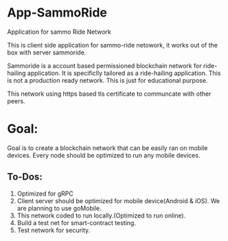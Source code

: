 # App-SammoRide
Application for sammo Ride Network

This is client side application for sammo-ride netowork, it works out of the box with server sammoride.

Sammoride is a account based permissioned blockchain network for ride-hailing application. It is specificlly tailored as a ride-hailing application. This is not a production ready network. This is just for educational purpose. 

This network using https based tls certificate to communcate with other peers.

# Goal:
Goal is to create a blockchain network that can be easily ran on mobile devices. Every node should be optimized to run any mobile devices.

## To-Dos:
1. Optimized for gRPC
2. Client server should be optimized for mobile device(Android & iOS). We are planning to use goMobile.
3. This network coded to run locally.(Optimized to run online).
4. Build a test net for smart-contract testing.
5. Test network for security. 
